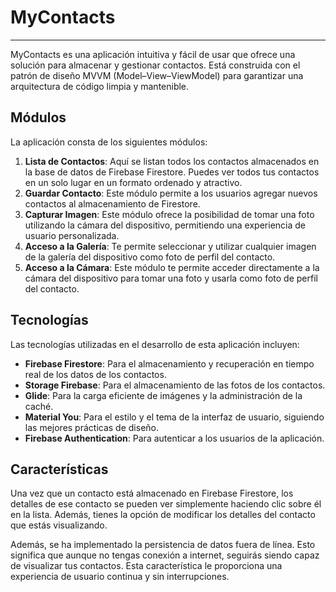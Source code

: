 # MyContacts

---

MyContacts es una aplicación intuitiva y fácil de usar que ofrece una solución para almacenar y gestionar contactos. Está construida con el patrón de diseño MVVM (Model–View–ViewModel) para garantizar una arquitectura de código limpia y mantenible.

## Módulos

La aplicación consta de los siguientes módulos:

1. **Lista de Contactos**: Aquí se listan todos los contactos almacenados en la base de datos de Firebase Firestore. Puedes ver todos tus contactos en un solo lugar en un formato ordenado y atractivo.
2. **Guardar Contacto**: Este módulo permite a los usuarios agregar nuevos contactos al almacenamiento de Firestore.
3. **Capturar Imagen**: Este módulo ofrece la posibilidad de tomar una foto utilizando la cámara del dispositivo, permitiendo una experiencia de usuario personalizada.
4. **Acceso a la Galería**: Te permite seleccionar y utilizar cualquier imagen de la galería del dispositivo como foto de perfil del contacto.
5. **Acceso a la Cámara**: Este módulo te permite acceder directamente a la cámara del dispositivo para tomar una foto y usarla como foto de perfil del contacto.

## Tecnologías

Las tecnologías utilizadas en el desarrollo de esta aplicación incluyen:

* **Firebase Firestore**: Para el almacenamiento y recuperación en tiempo real de los datos de los contactos.
* **Storage Firebase**: Para el almacenamiento de las fotos de los contactos.
* **Glide**: Para la carga eficiente de imágenes y la administración de la caché.
* **Material You**: Para el estilo y el tema de la interfaz de usuario, siguiendo las mejores prácticas de diseño.
* **Firebase Authentication**: Para autenticar a los usuarios de la aplicación.

## Características

Una vez que un contacto está almacenado en Firebase Firestore, los detalles de ese contacto se pueden ver simplemente haciendo clic sobre él en la lista. Además, tienes la opción de modificar los detalles del contacto que estás visualizando.

Además, se ha implementado la persistencia de datos fuera de línea. Esto significa que aunque no tengas conexión a internet, seguirás siendo capaz de visualizar tus contactos. Esta característica le proporciona una experiencia de usuario continua y sin interrupciones.

